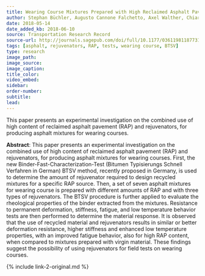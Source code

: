 ```yaml
---
title: Wearing Course Mixtures Prepared with High Reclaimed Asphalt Pavement Content Modified by Rejuvenators
author: Stephan Büchler, Augusto Cannone Falchetto, Axel Walther, Chiara Riccardi, Di Wang, Michael P. Wistuba
date: 2018-05-14
date_added_kb: 2018-06-10
source: Transportation Research Record
source-url: http://journals.sagepub.com/doi/full/10.1177/0361198118773193
tags: [asphalt, rejuvenators, RAP, tests, wearing course, BTSV]
type: research
image_path:
image_source:
image_caption:
title_color:
video_embed:
sidebar:
order-number:
subtitle:
lead:
---
```

This paper presents an experimental investigation on the combined use of high content of reclaimed asphalt pavement (RAP) and rejuvenators, for producing asphalt mixtures for wearing courses.
<!--more-->

**Abstract**: This paper presents an experimental investigation on the combined use of high content of reclaimed asphalt pavement (RAP) and rejuvenators, for producing asphalt mixtures for wearing courses. First, the new Binder-Fast-Characterization-Test (Bitumen Typisierungs Schnell Verfahren in German) BTSV method, recently proposed in Germany, is used to determine the amount of rejuvenator required to design recycled mixtures for a specific RAP source. Then, a set of seven asphalt mixtures for wearing course is prepared with different amounts of RAP and with three types of rejuvenators. The BTSV procedure is further applied to evaluate the rheological properties of the binder extracted from the mixtures. Resistance to permanent deformation, stiffness, fatigue, and low temperature behavior tests are then performed to determine the material response. It is observed that the use of recycled material and rejuvenators results in similar or better deformation resistance, higher stiffness and enhanced low temperature properties, with an improved fatigue behavior, also for high RAP content, when compared to mixtures prepared with virgin material. These findings suggest the possibility of using rejuvenators for field tests on wearing courses.

{% include link-2-original.md %}
